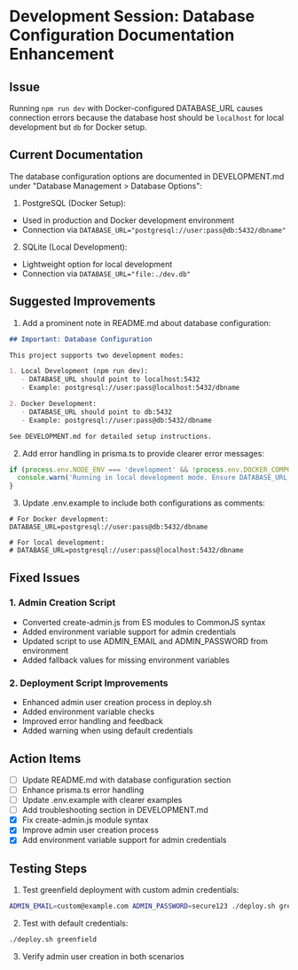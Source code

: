 # Development Session: Database Configuration Documentation Enhancement

## Issue
Running `npm run dev` with Docker-configured DATABASE_URL causes connection errors because the database host should be `localhost` for local development but `db` for Docker setup.

## Current Documentation
The database configuration options are documented in DEVELOPMENT.md under "Database Management > Database Options":

1. PostgreSQL (Docker Setup):
- Used in production and Docker development environment
- Connection via `DATABASE_URL="postgresql://user:pass@db:5432/dbname"`

2. SQLite (Local Development):
- Lightweight option for local development
- Connection via `DATABASE_URL="file:./dev.db"`

## Suggested Improvements

1. Add a prominent note in README.md about database configuration:
```markdown
## Important: Database Configuration

This project supports two development modes:

1. Local Development (npm run dev):
   - DATABASE_URL should point to localhost:5432
   - Example: postgresql://user:pass@localhost:5432/dbname

2. Docker Development:
   - DATABASE_URL should point to db:5432
   - Example: postgresql://user:pass@db:5432/dbname

See DEVELOPMENT.md for detailed setup instructions.
```

2. Add error handling in prisma.ts to provide clearer error messages:
```typescript
if (process.env.NODE_ENV === 'development' && !process.env.DOCKER_COMPOSE) {
  console.warn('Running in local development mode. Ensure DATABASE_URL points to localhost:5432');
}
```

3. Update .env.example to include both configurations as comments:
```env
# For Docker development:
DATABASE_URL=postgresql://user:pass@db:5432/dbname

# For local development:
# DATABASE_URL=postgresql://user:pass@localhost:5432/dbname
```

## Fixed Issues

### 1. Admin Creation Script
- Converted create-admin.js from ES modules to CommonJS syntax
- Added environment variable support for admin credentials
- Updated script to use ADMIN_EMAIL and ADMIN_PASSWORD from environment
- Added fallback values for missing environment variables

### 2. Deployment Script Improvements
- Enhanced admin user creation process in deploy.sh
- Added environment variable checks
- Improved error handling and feedback
- Added warning when using default credentials

## Action Items
- [ ] Update README.md with database configuration section
- [ ] Enhance prisma.ts error handling
- [ ] Update .env.example with clearer examples
- [ ] Add troubleshooting section in DEVELOPMENT.md
- [x] Fix create-admin.js module syntax
- [x] Improve admin user creation process
- [x] Add environment variable support for admin credentials

## Testing Steps
1. Test greenfield deployment with custom admin credentials:
```bash
ADMIN_EMAIL=custom@example.com ADMIN_PASSWORD=secure123 ./deploy.sh greenfield
```

2. Test with default credentials:
```bash
./deploy.sh greenfield
```

3. Verify admin user creation in both scenarios
